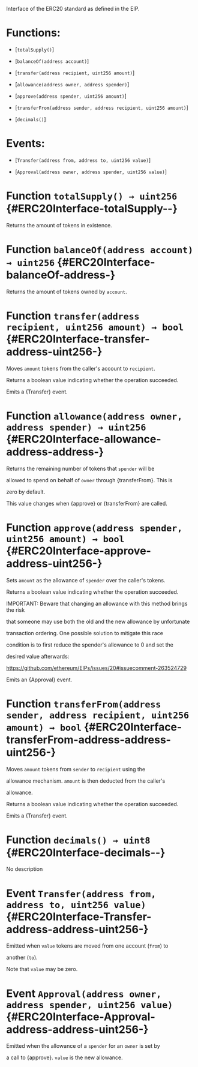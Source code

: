 Interface of the ERC20 standard as defined in the EIP.

# Functions:

- [`totalSupply()`]

- [`balanceOf(address account)`]

- [`transfer(address recipient, uint256 amount)`]

- [`allowance(address owner, address spender)`]

- [`approve(address spender, uint256 amount)`]

- [`transferFrom(address sender, address recipient, uint256 amount)`]

- [`decimals()`]

# Events:

- [`Transfer(address from, address to, uint256 value)`]

- [`Approval(address owner, address spender, uint256 value)`]

# Function `totalSupply() → uint256` {#ERC20Interface-totalSupply--}

Returns the amount of tokens in existence.

# Function `balanceOf(address account) → uint256` {#ERC20Interface-balanceOf-address-}

Returns the amount of tokens owned by `account`.

# Function `transfer(address recipient, uint256 amount) → bool` {#ERC20Interface-transfer-address-uint256-}

Moves `amount` tokens from the caller's account to `recipient`.

Returns a boolean value indicating whether the operation succeeded.

Emits a {Transfer} event.

# Function `allowance(address owner, address spender) → uint256` {#ERC20Interface-allowance-address-address-}

Returns the remaining number of tokens that `spender` will be

allowed to spend on behalf of `owner` through {transferFrom}. This is

zero by default.

This value changes when {approve} or {transferFrom} are called.

# Function `approve(address spender, uint256 amount) → bool` {#ERC20Interface-approve-address-uint256-}

Sets `amount` as the allowance of `spender` over the caller's tokens.

Returns a boolean value indicating whether the operation succeeded.

IMPORTANT: Beware that changing an allowance with this method brings the risk

that someone may use both the old and the new allowance by unfortunate

transaction ordering. One possible solution to mitigate this race

condition is to first reduce the spender's allowance to 0 and set the

desired value afterwards:

https://github.com/ethereum/EIPs/issues/20#issuecomment-263524729

Emits an {Approval} event.

# Function `transferFrom(address sender, address recipient, uint256 amount) → bool` {#ERC20Interface-transferFrom-address-address-uint256-}

Moves `amount` tokens from `sender` to `recipient` using the

allowance mechanism. `amount` is then deducted from the caller's

allowance.

Returns a boolean value indicating whether the operation succeeded.

Emits a {Transfer} event.

# Function `decimals() → uint8` {#ERC20Interface-decimals--}

No description

# Event `Transfer(address from, address to, uint256 value)` {#ERC20Interface-Transfer-address-address-uint256-}

Emitted when `value` tokens are moved from one account (`from`) to

another (`to`).

Note that `value` may be zero.

# Event `Approval(address owner, address spender, uint256 value)` {#ERC20Interface-Approval-address-address-uint256-}

Emitted when the allowance of a `spender` for an `owner` is set by

a call to {approve}. `value` is the new allowance.
